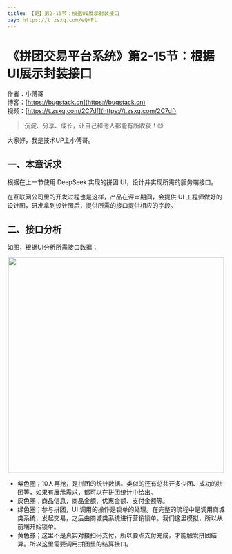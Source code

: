```yaml
---
title: 【更】第2-15节：根据UI展示封装接口
pay: https://t.zsxq.com/eQHFl
---
```


# 《拼团交易平台系统》第2-15节：根据UI展示封装接口

作者：小傅哥
<br/>博客：[https://bugstack.cn](https://bugstack.cn)
<br/>视频：[https://t.zsxq.com/2C7df](https://t.zsxq.com/2C7df)

> 沉淀、分享、成长，让自己和他人都能有所收获！😄

大家好，我是技术UP主小傅哥。

## 一、本章诉求

根据在上一节使用 DeepSeek 实现的拼团 UI，设计并实现所需的服务端接口。

在互联网公司里的开发过程也是这样，产品在评审期间，会提供 UI 工程师做好的设计图，研发拿到设计图后，提供所需的接口提供相应的字段。

## 二、接口分析

如图，根据UI分析所需接口数据；

<div align="center">
    <img src="https://bugstack.cn/images/article/project/group-buy-market/group-buy-market-2-15-01.png" width="500px">
</div>

- 紫色圈；10人再抢，是拼团的统计数据。类似的还有总共开多少团、成功的拼团等，如果有展示需求，都可以在拼团统计中给出。
- 灰色圈；商品信息，商品金额、优惠金额、支付金额等。
- 绿色圈；参与拼团，UI 调用的操作是锁单的处理。在完整的流程中是调用商城类系统，发起交易，之后由商城类系统进行营销锁单。我们这里模拟，所以从前端开始锁单。
- 黄色券；这里不是真实对接扫码支付，所以要点支付完成，才能触发拼团结算。所以这里需要调用拼团里的结算接口。
